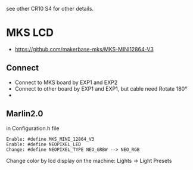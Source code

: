 see other CR10 S4 for other details.

# MKS LCD

- https://github.com/makerbase-mks/MKS-MINI12864-V3

## Connect
- Connect to MKS board by EXP1 and EXP2
- Connect to other board by EXP1 and EXP1, but cable need Rotate 180°
- 

## Marlin2.0

in Configuration.h file

``` 
Enable: #define MKS_MINI_12864_V3
Enable: #define NEOPIXEL_LED
Change: #define NEOPIXEL_TYPE NEO_GRBW --> NEO_RGB
``` 


Change color by lcd display on the machine: Lights -> Light Presets
